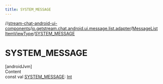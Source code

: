 ```yaml
---
title: SYSTEM_MESSAGE
---
```

//[stream-chat-android-ui-components](../../../index.md)/[io.getstream.chat.android.ui.message.list.adapter](../index.md)/[MessageListItemViewType](index.md)/[SYSTEM_MESSAGE](SYSTEM_MESSAGE.md)



# SYSTEM_MESSAGE  
[androidJvm]  
Content  
const val [SYSTEM_MESSAGE](SYSTEM_MESSAGE.md): [Int](https://kotlinlang.org/api/latest/jvm/stdlib/kotlin/-int/index.html)  



